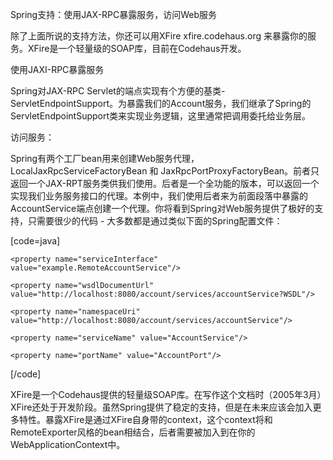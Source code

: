 Spring支持：使用JAX-RPC暴露服务，访问Web服务
除了上面所说的支持方法，你还可以用XFire xfire.codehaus.org 来暴露你的服务。XFire是一个轻量级的SOAP库，目前在Codehaus开发。
使用JAXI-RPC暴露服务 
Spring对JAX-RPC Servlet的端点实现有个方便的基类-ServletEndpointSupport。为暴露我们的Account服务，我们继承了Spring的ServletEndpointSupport类来实现业务逻辑，这里通常把调用委托给业务层。
访问服务：
Spring有两个工厂bean用来创建Web服务代理，LocalJaxRpcServiceFactoryBean 和 JaxRpcPortProxyFactoryBean。前者只返回一个JAX-RPT服务类供我们使用。后者是一个全功能的版本，可以返回一个实现我们业务服务接口的代理。本例中，我们使用后者来为前面段落中暴露的AccountService端点创建一个代理。你将看到Spring对Web服务提供了极好的支持，只需要很少的代码 - 大多数都是通过类似下面的Spring配置文件： 
[code=java]
<bean id="accountWebService" class="org.springframework.remoting.jaxrpc.JaxRpcPortProxyFactoryBean">
	<property name="serviceInterface" value="example.RemoteAccountService"/>
	<property name="wsdlDocumentUrl" value="http://localhost:8080/account/services/accountService?WSDL"/>
	<property name="namespaceUri" value="http://localhost:8080/account/services/accountService"/>
	<property name="serviceName" value="AccountService"/>
	<property name="portName" value="AccountPort"/>
</bean>
[/code]
XFire是一个Codehaus提供的轻量级SOAP库。在写作这个文档时（2005年3月）XFire还处于开发阶段。虽然Spring提供了稳定的支持，但是在未来应该会加入更多特性。暴露XFire是通过XFire自身带的context，这个context将和RemoteExporter风格的bean相结合，后者需要被加入到在你的WebApplicationContext中。